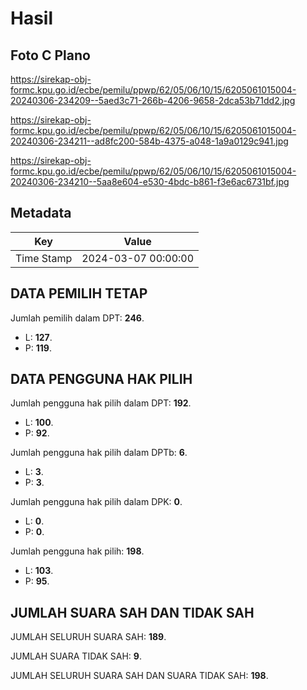 # Hasil

## Foto C Plano

https://sirekap-obj-formc.kpu.go.id/ecbe/pemilu/ppwp/62/05/06/10/15/6205061015004-20240306-234209--5aed3c71-266b-4206-9658-2dca53b71dd2.jpg

https://sirekap-obj-formc.kpu.go.id/ecbe/pemilu/ppwp/62/05/06/10/15/6205061015004-20240306-234211--ad8fc200-584b-4375-a048-1a9a0129c941.jpg

https://sirekap-obj-formc.kpu.go.id/ecbe/pemilu/ppwp/62/05/06/10/15/6205061015004-20240306-234210--5aa8e604-e530-4bdc-b861-f3e6ac6731bf.jpg


## Metadata

| Key        | Value               |
| ---------- | ------------------- |
| Time Stamp | 2024-03-07 00:00:00 |


## DATA PEMILIH TETAP

Jumlah pemilih dalam DPT: **246**.
 * L: **127**.
 * P: **119**.

## DATA PENGGUNA HAK PILIH

Jumlah pengguna hak pilih dalam DPT: **192**.
 * L: **100**.
 * P: **92**.

Jumlah pengguna hak pilih dalam DPTb: **6**.
 * L: **3**.
 * P: **3**.

Jumlah pengguna hak pilih dalam DPK: **0**.
 * L: **0**.
 * P: **0**.

Jumlah pengguna hak pilih: **198**.
 * L: **103**.
 * P: **95**.

## JUMLAH SUARA SAH DAN TIDAK SAH

JUMLAH SELURUH SUARA SAH: **189**.

JUMLAH SUARA TIDAK SAH: **9**.

JUMLAH SELURUH SUARA SAH DAN SUARA TIDAK SAH: **198**.


